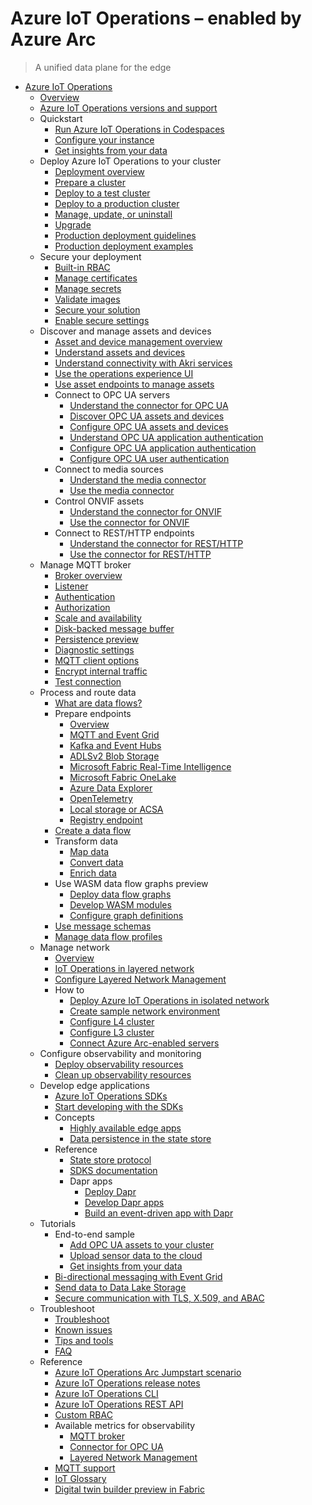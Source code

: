 # Azure IoT Operations – enabled by Azure Arc
> A unified data plane for the edge
  - [Azure IoT Operations](https://learn.microsoft.com/en-us/azure/iot-operations/)
    - [Overview](https://learn.microsoft.com/en-us/azure/iot-operations/overview-iot-operations)
    - [Azure IoT Operations versions and support](https://learn.microsoft.com/en-us/azure/iot-operations/overview-support)
    - Quickstart
      - [Run Azure IoT Operations in Codespaces](https://learn.microsoft.com/en-us/azure/iot-operations/get-started-end-to-end-sample/quickstart-deploy)
      - [Configure your instance](https://learn.microsoft.com/en-us/azure/iot-operations/get-started-end-to-end-sample/quickstart-configure)
      - [Get insights from your data](https://learn.microsoft.com/en-us/azure/iot-operations/get-started-end-to-end-sample/quickstart-get-insights)
    - Deploy Azure IoT Operations to your cluster
      - [Deployment overview](https://learn.microsoft.com/en-us/azure/iot-operations/deploy-iot-ops/overview-deploy)
      - [Prepare a cluster](https://learn.microsoft.com/en-us/azure/iot-operations/deploy-iot-ops/howto-prepare-cluster)
      - [Deploy to a test cluster](https://learn.microsoft.com/en-us/azure/iot-operations/deploy-iot-ops/howto-deploy-iot-test-operations)
      - [Deploy to a production cluster](https://learn.microsoft.com/en-us/azure/iot-operations/deploy-iot-ops/howto-deploy-iot-operations)
      - [Manage, update, or uninstall](https://learn.microsoft.com/en-us/azure/iot-operations/deploy-iot-ops/howto-manage-update-uninstall)
      - [Upgrade](https://learn.microsoft.com/en-us/azure/iot-operations/deploy-iot-ops/howto-upgrade)
      - [Production deployment guidelines](https://learn.microsoft.com/en-us/azure/iot-operations/deploy-iot-ops/concept-production-guidelines)
      - [Production deployment examples](https://learn.microsoft.com/en-us/azure/iot-operations/deploy-iot-ops/concept-production-examples)
    - Secure your deployment
      - [Built-in RBAC](https://learn.microsoft.com/en-us/azure/iot-operations/secure-iot-ops/built-in-rbac)
      - [Manage certificates](https://learn.microsoft.com/en-us/azure/iot-operations/secure-iot-ops/howto-manage-certificates)
      - [Manage secrets](https://learn.microsoft.com/en-us/azure/iot-operations/secure-iot-ops/howto-manage-secrets)
      - [Validate images](https://learn.microsoft.com/en-us/azure/iot-operations/secure-iot-ops/howto-validate-images)
      - [Secure your solution](https://learn.microsoft.com/en-us/azure/iot/iot-overview-security)
      - [Enable secure settings](https://learn.microsoft.com/en-us/azure/iot-operations/deploy-iot-ops/howto-enable-secure-settings)
    - Discover and manage assets and devices
      - [Asset and device management overview](https://learn.microsoft.com/en-us/azure/iot-operations/discover-manage-assets/overview-manage-assets)
      - [Understand assets and devices](https://learn.microsoft.com/en-us/azure/iot-operations/discover-manage-assets/concept-assets-devices)
      - [Understand connectivity with Akri services](https://learn.microsoft.com/en-us/azure/iot-operations/discover-manage-assets/overview-akri)
      - [Use the operations experience UI](https://learn.microsoft.com/en-us/azure/iot-operations/discover-manage-assets/howto-manage-assets-devices)
      - [Use asset endpoints to manage assets](https://learn.microsoft.com/previous-versions/azure/iot-operations/discover-manage-assets/overview-manage-assets)
      - Connect to OPC UA servers
        - [Understand the connector for OPC UA](https://learn.microsoft.com/en-us/azure/iot-operations/discover-manage-assets/overview-opc-ua-connector)
        - [Discover OPC UA assets and devices](https://learn.microsoft.com/en-us/azure/iot-operations/discover-manage-assets/howto-autodetect-opc-ua-assets-use-akri)
        - [Configure OPC UA assets and devices](https://learn.microsoft.com/en-us/azure/iot-operations/discover-manage-assets/howto-configure-opc-ua)
        - [Understand OPC UA application authentication](https://learn.microsoft.com/en-us/azure/iot-operations/discover-manage-assets/overview-opc-ua-connector-certificates-management)
        - [Configure OPC UA application authentication](https://learn.microsoft.com/en-us/azure/iot-operations/discover-manage-assets/howto-configure-opc-ua-certificates-infrastructure)
        - [Configure OPC UA user authentication](https://learn.microsoft.com/en-us/azure/iot-operations/discover-manage-assets/howto-configure-opc-ua-authentication-options)
      - Connect to media sources
        - [Understand the media connector](https://learn.microsoft.com/en-us/azure/iot-operations/discover-manage-assets/overview-media-connector)
        - [Use the media connector](https://learn.microsoft.com/en-us/azure/iot-operations/discover-manage-assets/howto-use-media-connector)
      - Control ONVIF assets
        - [Understand the connector for ONVIF](https://learn.microsoft.com/en-us/azure/iot-operations/discover-manage-assets/overview-onvif-connector)
        - [Use the connector for ONVIF](https://learn.microsoft.com/en-us/azure/iot-operations/discover-manage-assets/howto-use-onvif-connector)
      - Connect to REST/HTTP endpoints
        - [Understand the connector for REST/HTTP](https://learn.microsoft.com/en-us/azure/iot-operations/discover-manage-assets/overview-http-connector)
        - [Use the connector for REST/HTTP](https://learn.microsoft.com/en-us/azure/iot-operations/discover-manage-assets/howto-use-http-connector)
    - Manage MQTT broker
      - [Broker overview](https://learn.microsoft.com/en-us/azure/iot-operations/manage-mqtt-broker/overview-broker)
      - [Listener](https://learn.microsoft.com/en-us/azure/iot-operations/manage-mqtt-broker/howto-configure-brokerlistener)
      - [Authentication](https://learn.microsoft.com/en-us/azure/iot-operations/manage-mqtt-broker/howto-configure-authentication)
      - [Authorization](https://learn.microsoft.com/en-us/azure/iot-operations/manage-mqtt-broker/howto-configure-authorization)
      - [Scale and availability](https://learn.microsoft.com/en-us/azure/iot-operations/manage-mqtt-broker/howto-configure-availability-scale)
      - [Disk-backed message buffer](https://learn.microsoft.com/en-us/azure/iot-operations/manage-mqtt-broker/howto-disk-backed-message-buffer)
      - [Persistence preview](https://learn.microsoft.com/en-us/azure/iot-operations/manage-mqtt-broker/howto-broker-persistence)
      - [Diagnostic settings](https://learn.microsoft.com/en-us/azure/iot-operations/manage-mqtt-broker/howto-broker-diagnostics)
      - [MQTT client options](https://learn.microsoft.com/en-us/azure/iot-operations/manage-mqtt-broker/howto-broker-mqtt-client-options)
      - [Encrypt internal traffic](https://learn.microsoft.com/en-us/azure/iot-operations/manage-mqtt-broker/howto-encrypt-internal-traffic)
      - [Test connection](https://learn.microsoft.com/en-us/azure/iot-operations/manage-mqtt-broker/howto-test-connection)
    - Process and route data
      - [What are data flows?](https://learn.microsoft.com/en-us/azure/iot-operations/connect-to-cloud/overview-dataflow)
      - Prepare endpoints
        - [Overview](https://learn.microsoft.com/en-us/azure/iot-operations/connect-to-cloud/howto-configure-dataflow-endpoint)
        - [MQTT and Event Grid](https://learn.microsoft.com/en-us/azure/iot-operations/connect-to-cloud/howto-configure-mqtt-endpoint)
        - [Kafka and Event Hubs](https://learn.microsoft.com/en-us/azure/iot-operations/connect-to-cloud/howto-configure-kafka-endpoint)
        - [ADLSv2 Blob Storage](https://learn.microsoft.com/en-us/azure/iot-operations/connect-to-cloud/howto-configure-adlsv2-endpoint)
        - [Microsoft Fabric Real-Time Intelligence](https://learn.microsoft.com/en-us/azure/iot-operations/connect-to-cloud/howto-configure-fabric-real-time-intelligence)
        - [Microsoft Fabric OneLake](https://learn.microsoft.com/en-us/azure/iot-operations/connect-to-cloud/howto-configure-fabric-endpoint)
        - [Azure Data Explorer](https://learn.microsoft.com/en-us/azure/iot-operations/connect-to-cloud/howto-configure-adx-endpoint)
        - [OpenTelemetry](https://learn.microsoft.com/en-us/azure/iot-operations/connect-to-cloud/howto-configure-opentelemetry-endpoint)
        - [Local storage or ACSA](https://learn.microsoft.com/en-us/azure/iot-operations/connect-to-cloud/howto-configure-local-storage-endpoint)
        - [Registry endpoint](https://learn.microsoft.com/en-us/azure/iot-operations/connect-to-cloud/howto-configure-registry-endpoint)
      - [Create a data flow](https://learn.microsoft.com/en-us/azure/iot-operations/connect-to-cloud/howto-create-dataflow)
      - Transform data
        - [Map data](https://learn.microsoft.com/en-us/azure/iot-operations/connect-to-cloud/concept-dataflow-mapping)
        - [Convert data](https://learn.microsoft.com/en-us/azure/iot-operations/connect-to-cloud/concept-dataflow-conversions)
        - [Enrich data](https://learn.microsoft.com/en-us/azure/iot-operations/connect-to-cloud/concept-dataflow-enrich)
      - Use WASM data flow graphs preview
        - [Deploy data flow graphs](https://learn.microsoft.com/en-us/azure/iot-operations/connect-to-cloud/howto-dataflow-graph-wasm)
        - [Develop WASM modules](https://learn.microsoft.com/en-us/azure/iot-operations/connect-to-cloud/howto-develop-wasm-modules)
        - [Configure graph definitions](https://learn.microsoft.com/en-us/azure/iot-operations/connect-to-cloud/howto-configure-wasm-graph-definitions)
      - [Use message schemas](https://learn.microsoft.com/en-us/azure/iot-operations/connect-to-cloud/concept-schema-registry)
      - [Manage data flow profiles](https://learn.microsoft.com/en-us/azure/iot-operations/connect-to-cloud/howto-configure-dataflow-profile)
    - Manage network
      - [Overview](https://learn.microsoft.com/en-us/azure/iot-operations/manage-layered-network/overview-layered-network)
      - [IoT Operations in layered network](https://learn.microsoft.com/en-us/azure/iot-operations/manage-layered-network/concept-iot-operations-in-layered-network)
      - [Configure Layered Network Management](https://learn.microsoft.com/en-us/azure/iot-operations/manage-layered-network/howto-deploy-aks-layered-network)
      - How to
        - [Deploy Azure IoT Operations in isolated network](https://learn.microsoft.com/en-us/azure/iot-operations/manage-layered-network/howto-configure-aks-edge-essentials-layered-network)
        - [Create sample network environment](https://learn.microsoft.com/en-us/azure/iot-operations/manage-layered-network/howto-configure-layered-network)
        - [Configure L4 cluster](https://learn.microsoft.com/en-us/azure/iot-operations/manage-layered-network/howto-configure-l4-cluster-layered-network)
        - [Configure L3 cluster](https://learn.microsoft.com/en-us/azure/iot-operations/manage-layered-network/howto-configure-l3-cluster-layered-network)
        - [Connect Azure Arc-enabled servers](https://learn.microsoft.com/en-us/azure/iot-operations/manage-layered-network/howto-connect-arc-enabled-servers)
    - Configure observability and monitoring
      - [Deploy observability resources](https://learn.microsoft.com/en-us/azure/iot-operations/configure-observability-monitoring/howto-configure-observability)
      - [Clean up observability resources](https://learn.microsoft.com/en-us/azure/iot-operations/configure-observability-monitoring/howto-clean-up-observability-resources)
    - Develop edge applications
      - [Azure IoT Operations SDKs](https://learn.microsoft.com/en-us/azure/iot-operations/develop-edge-apps/overview-iot-operations-sdks)
      - [Start developing with the SDKs](https://learn.microsoft.com/en-us/azure/iot-operations/develop-edge-apps/quickstart-get-started-sdks)
      - Concepts
        - [Highly available edge apps](https://learn.microsoft.com/en-us/azure/iot-operations/develop-edge-apps/overview-edge-apps)
        - [Data persistence in the state store](https://learn.microsoft.com/en-us/azure/iot-operations/develop-edge-apps/overview-state-store)
      - Reference
        - [State store protocol](https://learn.microsoft.com/en-us/azure/iot-operations/develop-edge-apps/reference-state-store-protocol)
        - [SDKS documentation](https://github.com/Azure/iot-operations-sdks/tree/main/doc)
        - Dapr apps
          - [Deploy Dapr](https://learn.microsoft.com/en-us/azure/iot-operations/develop-edge-apps/howto-deploy-dapr)
          - [Develop Dapr apps](https://learn.microsoft.com/en-us/azure/iot-operations/develop-edge-apps/howto-develop-dapr-apps)
          - [Build an event-driven app with Dapr](https://learn.microsoft.com/en-us/azure/iot-operations/develop-edge-apps/tutorial-event-driven-with-dapr)
    - Tutorials
      - End-to-end sample
        - [Add OPC UA assets to your cluster](https://learn.microsoft.com/en-us/azure/iot-operations/end-to-end-tutorials/tutorial-add-assets)
        - [Upload sensor data to the cloud](https://learn.microsoft.com/en-us/azure/iot-operations/end-to-end-tutorials/tutorial-upload-messages-to-cloud)
        - [Get insights from your data](https://learn.microsoft.com/en-us/azure/iot-operations/end-to-end-tutorials/tutorial-get-insights)
      - [Bi-directional messaging with Event Grid](https://learn.microsoft.com/en-us/azure/iot-operations/connect-to-cloud/tutorial-mqtt-bridge)
      - [Send data to Data Lake Storage](https://learn.microsoft.com/en-us/azure/iot-operations/connect-to-cloud/tutorial-opc-ua-to-data-lake)
      - [Secure communication with TLS, X.509, and ABAC](https://learn.microsoft.com/en-us/azure/iot-operations/manage-mqtt-broker/tutorial-tls-x509)
    - Troubleshoot
      - [Troubleshoot](https://learn.microsoft.com/en-us/azure/iot-operations/troubleshoot/troubleshoot)
      - [Known issues](https://learn.microsoft.com/en-us/azure/iot-operations/troubleshoot/known-issues)
      - [Tips and tools](https://learn.microsoft.com/en-us/azure/iot-operations/troubleshoot/tips-tools)
      - [FAQ](https://learn.microsoft.com/en-us/azure/iot-operations/troubleshoot/iot-operations-faq.yml)
    - Reference
      - [Azure IoT Operations Arc Jumpstart scenario](https://aka.ms/ArcJumpstartAIO)
      - [Azure IoT Operations release notes](https://github.com/Azure/azure-iot-operations/releases)
      - [Azure IoT Operations CLI](https://learn.microsoft.com/cli/azure/iot/ops)
      - [Azure IoT Operations REST API](https://learn.microsoft.com/rest/api/iotoperations)
      - [Custom RBAC](https://learn.microsoft.com/en-us/azure/iot-operations/reference/custom-rbac)
      - Available metrics for observability
        - [MQTT broker](https://learn.microsoft.com/en-us/azure/iot-operations/reference/observability-metrics-mqtt-broker)
        - [Connector for OPC UA](https://learn.microsoft.com/en-us/azure/iot-operations/reference/observability-metrics-opcua-broker)
        - [Layered Network Management](https://learn.microsoft.com/en-us/azure/iot-operations/reference/observability-metrics-layered-network)
      - [MQTT support](https://learn.microsoft.com/en-us/azure/iot-operations/reference/mqtt-support)
      - [IoT Glossary](https://learn.microsoft.com/en-us/azure/iot/iot-glossary?toc=/azure/iot-operations/toc.json&bc=/azure/iot-operations/breadcrumb/toc.json)
      - [Digital twin builder preview in Fabric](https://learn.microsoft.com/fabric/real-time-intelligence/digital-twin-builder/overview)
